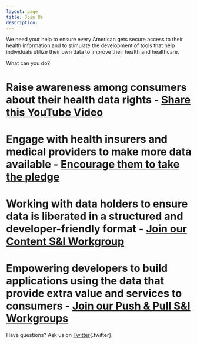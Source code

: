 ```yaml
---
layout: page
title: Join Us
description: 
---
```


We need your help to ensure every American gets secure access to their health information and to stimulate the development of tools that help individuals utilize their own data to improve their health and healthcare.

What can you do?

# Raise awareness among consumers about their health data rights - [Share this YouTube Video](http://www.youtube.com/watch?v=8vh7_RXfylw)
# Engage with health insurers and medical providers to make more data available - [Encourage them to take the pledge](http://www.healthit.gov/pledge/)
# Working with data holders to ensure data is liberated in a structured and developer-friendly format - [Join our Content S&I Workgroup](http://wiki.siframework.org/Automate+Blue+Button+Initiative)
# Empowering developers to build applications using the data that provide extra value and services to consumers - [Join our Push & Pull S&I Workgroups](http://wiki.siframework.org/Automate+Blue+Button+Initiative)

Have questions? Ask us on [Twitter](http://bit.ly/projectbluebtn){.twitter}.